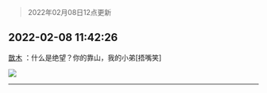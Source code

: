 > 2022年02月08日12点更新
<link rel="stylesheet" href="https://cdn.jsdelivr.net/gh/taotie6/sampleJSON@main/css/photo_show.css">
<meta name="referrer" content="no-referrer" />


 ## 2022-02-08 11:42:26 

 [㪚木](https://www.coolapk.com/feed/33386472?shareKey=NDdmNjMxZTY2N2YzNjIwMWVhYmY~) ：什么是绝望？你的靠山，我的小弟[捂嘴笑] 

<div class="album">
<img class="img-item" src="http://image.coolapk.com/feed/2019/0507/23/1081091_4586_1095@230x167.gif" />
</div>

 ------- 

